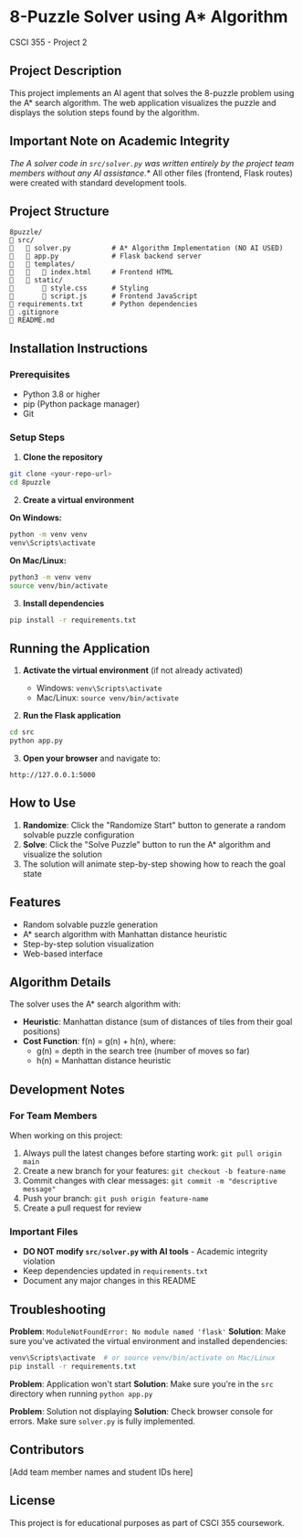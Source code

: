 # 8-Puzzle Solver using A* Algorithm

CSCI 355 - Project 2

## Project Description

This project implements an AI agent that solves the 8-puzzle problem using the A* search algorithm. The web application visualizes the puzzle and displays the solution steps found by the algorithm.

## Important Note on Academic Integrity

**The A* solver code in `src/solver.py` was written entirely by the project team members without any AI assistance.** All other files (frontend, Flask routes) were created with standard development tools.

## Project Structure

```
8puzzle/
   src/
      solver.py          # A* Algorithm Implementation (NO AI USED)
      app.py             # Flask backend server
      templates/
         index.html     # Frontend HTML
      static/
          style.css      # Styling
          script.js      # Frontend JavaScript
   requirements.txt       # Python dependencies
   .gitignore
   README.md
```

## Installation Instructions

### Prerequisites
- Python 3.8 or higher
- pip (Python package manager)
- Git

### Setup Steps

1. **Clone the repository**
```bash
git clone <your-repo-url>
cd 8puzzle
```

2. **Create a virtual environment**

**On Windows:**
```bash
python -m venv venv
venv\Scripts\activate
```

**On Mac/Linux:**
```bash
python3 -m venv venv
source venv/bin/activate
```

3. **Install dependencies**
```bash
pip install -r requirements.txt
```

## Running the Application

1. **Activate the virtual environment** (if not already activated)
   - Windows: `venv\Scripts\activate`
   - Mac/Linux: `source venv/bin/activate`

2. **Run the Flask application**
```bash
cd src
python app.py
```

3. **Open your browser** and navigate to:
```
http://127.0.0.1:5000
```

## How to Use

1. **Randomize**: Click the "Randomize Start" button to generate a random solvable puzzle configuration
2. **Solve**: Click the "Solve Puzzle" button to run the A* algorithm and visualize the solution
3. The solution will animate step-by-step showing how to reach the goal state

## Features

- Random solvable puzzle generation
- A* search algorithm with Manhattan distance heuristic
- Step-by-step solution visualization
- Web-based interface

## Algorithm Details

The solver uses the A* search algorithm with:
- **Heuristic**: Manhattan distance (sum of distances of tiles from their goal positions)
- **Cost Function**: f(n) = g(n) + h(n), where:
  - g(n) = depth in the search tree (number of moves so far)
  - h(n) = Manhattan distance heuristic

## Development Notes

### For Team Members

When working on this project:
1. Always pull the latest changes before starting work: `git pull origin main`
2. Create a new branch for your features: `git checkout -b feature-name`
3. Commit changes with clear messages: `git commit -m "descriptive message"`
4. Push your branch: `git push origin feature-name`
5. Create a pull request for review

### Important Files

- **DO NOT modify `src/solver.py` with AI tools** - Academic integrity violation
- Keep dependencies updated in `requirements.txt`
- Document any major changes in this README

## Troubleshooting

**Problem**: `ModuleNotFoundError: No module named 'flask'`
**Solution**: Make sure you've activated the virtual environment and installed dependencies:
```bash
venv\Scripts\activate  # or source venv/bin/activate on Mac/Linux
pip install -r requirements.txt
```

**Problem**: Application won't start
**Solution**: Make sure you're in the `src` directory when running `python app.py`

**Problem**: Solution not displaying
**Solution**: Check browser console for errors. Make sure `solver.py` is fully implemented.

## Contributors

[Add team member names and student IDs here]

## License

This project is for educational purposes as part of CSCI 355 coursework.
